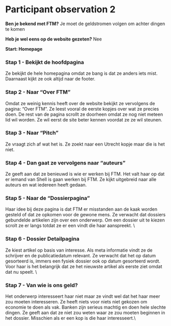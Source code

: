 # Participant observation 2

**Ben je bekend met FTM?** Je moet de geldstromen volgen om achter dingen te komen

**Heb je wel eens op de website gezeten?** Nee

**Start: Homepage**

### Stap 1 - Bekijkt de hoofdpagina

Ze bekijkt de hele homepagina omdat ze bang is dat ze anders iets mist. Daarnaast kijkt ze ook altijd naar de footer. &#x20;

### Stap 2 - Naar “Over FTM”

Omdat ze weinig kennis heeft over de website bekijkt ze vervolgens de pagina: “Over FTM”. Ze leest vooral de eerste kopjes over wat ze precies doen. De rest van de pagina scrollt ze doorheen omdat ze nog niet meteen lid wil worden. Ze wil eerst de site beter kennen voordat ze ze wil steunen. &#x20;

### Stap 3 - Naar “Pitch”

Ze vraagt zich af wat het is. Ze zoekt naar een Utrecht kopje maar die is het niet.&#x20;

### Stap 4 - Dan gaat ze vervolgens naar “auteurs”

Ze geeft aan dat ze benieuwd is wie er werken bij FTM. Het valt haar op dat er iemand van Shell is gaan werken bij FTM. Ze kijkt uitgebreid naar alle auteurs en wat iedereen heeft gedaan.&#x20;

### Stap 5 - Naar de “Dossierpagina”

Haar idee bij deze pagina is dat FTM er misstanden aan de kaak worden gesteld of dat ze opkomen voor de gewone mens. Ze verwacht dat dossiers gebundelde artikelen zijn over een onderwerp. Om een dossier uit te kiezen scrolt ze er langs totdat ze er een vindt die haar aanspreekt. \


### Stap 6 - Dossier Detailpagina

Ze kiest artikel op basis van interesse. Als meta informatie vindt ze de schrijver en de publicatiedatum relevant. Ze verwacht dat het op datum gesorteerd is, immers een fysiek dossier ook op datum gesorteerd wordt. Voor haar is het belangrijk dat ze het nieuwste artikel als eerste ziet omdat dat nu speelt.  \


### Stap 7 - Van wie is ons geld?

Het onderwerp interesseert haar niet maar ze vindt wel dat het haar meer zou moeten interesseren. Ze heeft niets voor niets niet gekozen om economie te doen als vak. Banken zijn serieus machtig en doen hele slechte dingen. Ze geeft aan dat ze niet zou weten waar ze zou moeten beginnen in het dossier. Misschien als er een kop is die haar interesseert.\

